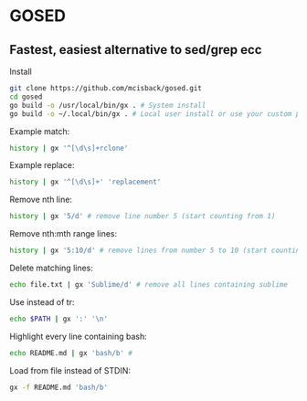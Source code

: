 # GOSED

## Fastest, easiest alternative to sed/grep ecc

Install
```bash
git clone https://github.com/mcisback/gosed.git
cd gosed
go build -o /usr/local/bin/gx . # System install
go build -o ~/.local/bin/gx . # Local user install or use your custom path
```

Example match:
```bash
history | gx '^[\d\s]+rclone'
```

Example replace:
```bash
history | gx '^[\d\s]+' 'replacement'
```

Remove nth line:
```bash
history | gx '5/d' # remove line number 5 (start counting from 1)
```

Remove nth:mth range lines:
```bash
history | gx '5:10/d' # remove lines from number 5 to 10 (start counting from 1)
```

Delete matching lines:
```bash
echo file.txt | gx 'Sublime/d' # remove all lines containing sublime
```

Use instead of tr:
```bash
echo $PATH | gx ':' '\n'
```

Highlight every line containing bash:
```bash
echo README.md | gx 'bash/b' # 
```

Load from file instead of STDIN:
```bash
gx -f README.md 'bash/b'
```